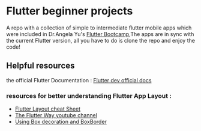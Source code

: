 # Flutter beginner projects 

A repo with a collection of simple to intermediate flutter mobile apps which were included in Dr.Angela Yu's [Flutter Bootcamp](https://www.udemy.com/course/flutter-bootcamp-with-dart/),The apps are in sync with the current Flutter version, all you have to do is clone the repo and enjoy the code!  

## Helpful resources 

the official Flutter Documentation : 
 [Flutter dev official docs](https://flutter.dev/docs)
 ### resources for better understanding Flutter App Layout : 

- [Flutter Layout cheat Sheet](https://medium.com/flutter-community/flutter-layout-cheat-sheet-5363348d037e)
- [The Flutter Way youtube channel](https://www.youtube.com/c/TheFlutterWay/playlists)
- [Using Box decoration and BoxBorder ](https://www.woolha.com/tutorials/flutter-using-boxborder-examples)


